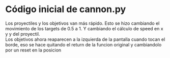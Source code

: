 # Código inicial de cannon.py
Los proyectiles y los objetivos van más rápido. Esto se hizo cambiando el movimiento de los targets de 0.5 a 1. Y cambiando el cálculo de speed en x y y del proyectil.\
Los objetivos ahora reaparecen a la izquierda de la pantalla cuando tocan el borde, eso se hace quitando el return de la funcion original y cambiandolo por un reset en la posicion
